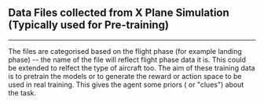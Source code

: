 ## Data Files collected from X Plane Simulation (Typically used for Pre-training)
___________________________________________________________________________________

The files are categorised based on the flight phase (for example landing phase) -- the name of the file will reflect flight phase data it is.
This could be extended to relfect the type of aircraft too. The aim of these training data is to pretrain the models or 
to generate the reward or action space to be used in real training. This gives the agent some priors ( or "clues") about the
task.
